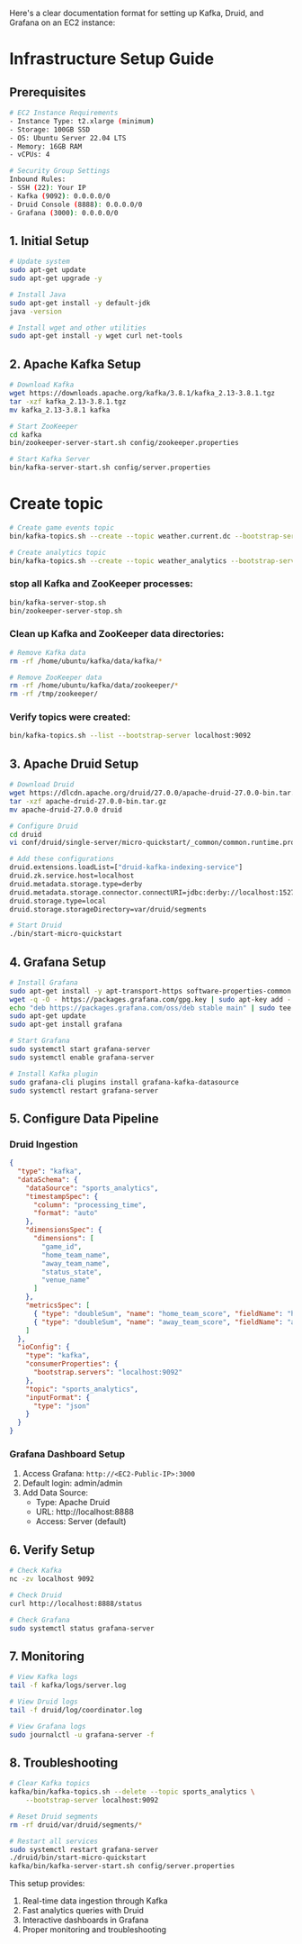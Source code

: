 Here's a clear documentation format for setting up Kafka, Druid, and Grafana on an EC2 instance:

# Infrastructure Setup Guide

## Prerequisites
```bash
# EC2 Instance Requirements
- Instance Type: t2.xlarge (minimum)
- Storage: 100GB SSD
- OS: Ubuntu Server 22.04 LTS
- Memory: 16GB RAM
- vCPUs: 4

# Security Group Settings
Inbound Rules:
- SSH (22): Your IP
- Kafka (9092): 0.0.0.0/0
- Druid Console (8888): 0.0.0.0/0
- Grafana (3000): 0.0.0.0/0
```

## 1. Initial Setup
```bash
# Update system
sudo apt-get update
sudo apt-get upgrade -y

# Install Java
sudo apt-get install -y default-jdk
java -version

# Install wget and other utilities
sudo apt-get install -y wget curl net-tools
```

## 2. Apache Kafka Setup
```bash
# Download Kafka
wget https://downloads.apache.org/kafka/3.8.1/kafka_2.13-3.8.1.tgz
tar -xzf kafka_2.13-3.8.1.tgz
mv kafka_2.13-3.8.1 kafka

# Start ZooKeeper
cd kafka
bin/zookeeper-server-start.sh config/zookeeper.properties

# Start Kafka Server
bin/kafka-server-start.sh config/server.properties
```

# Create topic
```bash
# Create game events topic
bin/kafka-topics.sh --create --topic weather.current.dc --bootstrap-server localhost:9092 --partitions 1 --replication-factor 1

# Create analytics topic
bin/kafka-topics.sh --create --topic weather_analytics --bootstrap-server localhost:9092 --partitions 1 --replication-factor 1
```

### stop all Kafka and ZooKeeper processes:
```bash
bin/kafka-server-stop.sh
bin/zookeeper-server-stop.sh
```

### Clean up Kafka and ZooKeeper data directories:
```bash
# Remove Kafka data
rm -rf /home/ubuntu/kafka/data/kafka/*

# Remove ZooKeeper data
rm -rf /home/ubuntu/kafka/data/zookeeper/*
rm -rf /tmp/zookeeper/
```

### Verify topics were created:
```bash
bin/kafka-topics.sh --list --bootstrap-server localhost:9092
```

## 3. Apache Druid Setup
```bash
# Download Druid
wget https://dlcdn.apache.org/druid/27.0.0/apache-druid-27.0.0-bin.tar.gz
tar -xzf apache-druid-27.0.0-bin.tar.gz
mv apache-druid-27.0.0 druid

# Configure Druid
cd druid
vi conf/druid/single-server/micro-quickstart/_common/common.runtime.properties

# Add these configurations
druid.extensions.loadList=["druid-kafka-indexing-service"]
druid.zk.service.host=localhost
druid.metadata.storage.type=derby
druid.metadata.storage.connector.connectURI=jdbc:derby://localhost:1527/var/druid/metadata.db;create=true
druid.storage.type=local
druid.storage.storageDirectory=var/druid/segments

# Start Druid
./bin/start-micro-quickstart
```

## 4. Grafana Setup
```bash
# Install Grafana
sudo apt-get install -y apt-transport-https software-properties-common
wget -q -O - https://packages.grafana.com/gpg.key | sudo apt-key add -
echo "deb https://packages.grafana.com/oss/deb stable main" | sudo tee -a /etc/apt/sources.list.d/grafana.list
sudo apt-get update
sudo apt-get install grafana

# Start Grafana
sudo systemctl start grafana-server
sudo systemctl enable grafana-server

# Install Kafka plugin
sudo grafana-cli plugins install grafana-kafka-datasource
sudo systemctl restart grafana-server
```

## 5. Configure Data Pipeline

### Druid Ingestion
```json
{
  "type": "kafka",
  "dataSchema": {
    "dataSource": "sports_analytics",
    "timestampSpec": {
      "column": "processing_time",
      "format": "auto"
    },
    "dimensionsSpec": {
      "dimensions": [
        "game_id",
        "home_team_name",
        "away_team_name",
        "status_state",
        "venue_name"
      ]
    },
    "metricsSpec": [
      { "type": "doubleSum", "name": "home_team_score", "fieldName": "home_team_score" },
      { "type": "doubleSum", "name": "away_team_score", "fieldName": "away_team_score" }
    ]
  },
  "ioConfig": {
    "type": "kafka",
    "consumerProperties": {
      "bootstrap.servers": "localhost:9092"
    },
    "topic": "sports_analytics",
    "inputFormat": {
      "type": "json"
    }
  }
}
```

### Grafana Dashboard Setup
1. Access Grafana: `http://<EC2-Public-IP>:3000`
2. Default login: admin/admin
3. Add Data Source:
   - Type: Apache Druid
   - URL: http://localhost:8888
   - Access: Server (default)

## 6. Verify Setup
```bash
# Check Kafka
nc -zv localhost 9092

# Check Druid
curl http://localhost:8888/status

# Check Grafana
sudo systemctl status grafana-server
```

## 7. Monitoring
```bash
# View Kafka logs
tail -f kafka/logs/server.log

# View Druid logs
tail -f druid/log/coordinator.log

# View Grafana logs
sudo journalctl -u grafana-server -f
```

## 8. Troubleshooting
```bash
# Clear Kafka topics
kafka/bin/kafka-topics.sh --delete --topic sports_analytics \
    --bootstrap-server localhost:9092

# Reset Druid segments
rm -rf druid/var/druid/segments/*

# Restart all services
sudo systemctl restart grafana-server
./druid/bin/start-micro-quickstart
kafka/bin/kafka-server-start.sh config/server.properties
```

This setup provides:
1. Real-time data ingestion through Kafka
2. Fast analytics queries with Druid
3. Interactive dashboards in Grafana
4. Proper monitoring and troubleshooting
